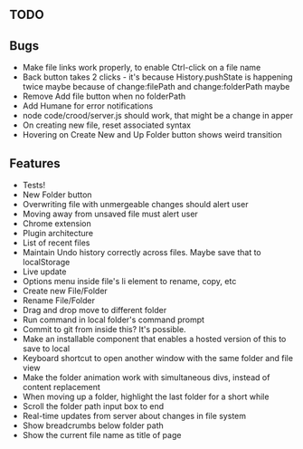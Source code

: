 TODO
----

## Bugs

* Make file links work properly, to enable Ctrl-click on a file name
* Back button takes 2 clicks - it's because History.pushState is happening twice 
  maybe because of change:filePath and change:folderPath maybe
* Remove Add file button when no folderPath
* Add Humane for error notifications
* node code/crood/server.js should work, that might be a change in apper
* On creating new file, reset associated syntax
* Hovering on Create New and Up Folder button shows weird transition

## Features

* Tests!
* New Folder button
* Overwriting file with unmergeable changes should alert user
* Moving away from unsaved file must alert user
* Chrome extension
* Plugin architecture
* List of recent files
* Maintain Undo history correctly across files. Maybe save that to localStorage
* Live update
* Options menu inside file's li element to rename, copy, etc
* Create new File/Folder
* Rename File/Folder
* Drag and drop move to different folder
* Run command in local folder's command prompt
* Commit to git from inside this? It's possible.
* Make an installable component that enables a hosted version of this to save to local
* Keyboard shortcut to open another window with the same folder and file view
* Make the folder animation work with simultaneous divs, instead of content replacement
* When moving up a folder, highlight the last folder for a short while
* Scroll the folder path input box to end
* Real-time updates from server about changes in file system
* Show breadcrumbs below folder path
* Show the current file name as title of page

